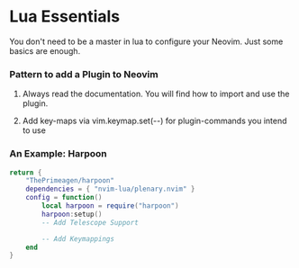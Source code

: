 # Lua Essentials

You don't need to be a master in lua to configure your Neovim. Just
some basics are enough.

### Pattern to add a Plugin to Neovim

1. Always read the documentation. You will find how to import and use the plugin.

2. Add key-maps via vim.keymap.set(--) for plugin-commands you intend to use

### An Example: Harpoon

```lua
return {
    "ThePrimeagen/harpoon"
    dependencies = { "nvim-lua/plenary.nvim" }
    config = function()
        local harpoon = require("harpoon")
        harpoon:setup()
        -- Add Telescope Support

        -- Add Keymappings
    end
}
```
